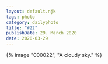 ```yaml
---
layout: default.njk
tags: photo
category: dailyphoto
title: "#22"
publishDate: 29. March 2020
date: 2020-03-29
---
```


{% image "000022", "A cloudy sky." %}
